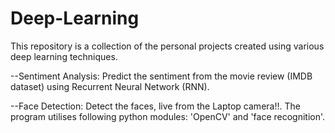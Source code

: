 # Deep-Learning
This repository is a collection of the personal projects created using various deep learning techniques.

--Sentiment Analysis:
  Predict the sentiment from the movie review (IMDB dataset) using Recurrent Neural Network (RNN).
  
--Face Detection:
  Detect the faces, live from the Laptop camera!!. The program utilises following python modules: 'OpenCV' and 'face recognition'.
  
